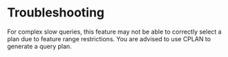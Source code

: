 # Troubleshooting<a name="EN-US_TOPIC_0000001367754681"></a>

For complex slow queries, this feature may not be able to correctly select a plan due to feature range restrictions. You are advised to use CPLAN to generate a query plan.
